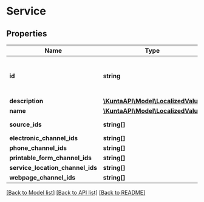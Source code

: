 # Service

## Properties
Name | Type | Description | Notes
------------ | ------------- | ------------- | -------------
**id** | **string** | Unique identifier representing a specific service. | [optional] 
**description** | [**\KuntaAPI\Model\LocalizedValue**](LocalizedValue.md) |  | [optional] 
**name** | [**\KuntaAPI\Model\LocalizedValue**](LocalizedValue.md) |  | [optional] 
**source_ids** | **string[]** | Name of the service. | [optional] 
**electronic_channel_ids** | **string[]** |  | [optional] 
**phone_channel_ids** | **string[]** |  | [optional] 
**printable_form_channel_ids** | **string[]** |  | [optional] 
**service_location_channel_ids** | **string[]** |  | [optional] 
**webpage_channel_ids** | **string[]** |  | [optional] 

[[Back to Model list]](../README.md#documentation-for-models) [[Back to API list]](../README.md#documentation-for-api-endpoints) [[Back to README]](../README.md)


